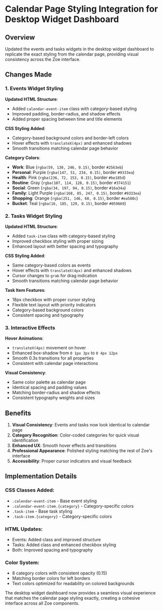 # Calendar Page Styling Integration for Desktop Widget Dashboard

## Overview
Updated the events and tasks widgets in the desktop widget dashboard to replicate the exact styling from the calendar page, providing visual consistency across the Zoe interface.

## Changes Made

### 1. Events Widget Styling
**Updated HTML Structure**:
- Added `calendar-event-item` class with category-based styling
- Improved padding, border-radius, and shadow effects
- Added proper spacing between time and title elements

**CSS Styling Added**:
- Category-based background colors and border-left colors
- Hover effects with `translateX(4px)` and enhanced shadows
- Smooth transitions matching calendar page behavior

**Category Colors**:
- **Work**: Blue (`rgba(59, 130, 246, 0.15)`, border `#2563eb`)
- **Personal**: Purple (`rgba(147, 51, 234, 0.15)`, border `#9333ea`)
- **Health**: Pink (`rgba(236, 72, 153, 0.15)`, border `#be185d`)
- **Routine**: Gray (`rgba(107, 114, 128, 0.15)`, border `#374151`)
- **Social**: Green (`rgba(34, 197, 94, 0.15)`, border `#16a34a`)
- **Family**: Light Purple (`rgba(168, 85, 247, 0.15)`, border `#9333ea`)
- **Shopping**: Orange (`rgba(251, 146, 60, 0.15)`, border `#ea580c`)
- **Bucket**: Teal (`rgba(16, 185, 129, 0.15)`, border `#059669`)

### 2. Tasks Widget Styling
**Updated HTML Structure**:
- Added `task-item` class with category-based styling
- Improved checkbox styling with proper sizing
- Enhanced layout with better spacing and typography

**CSS Styling Added**:
- Same category-based colors as events
- Hover effects with `translateX(4px)` and enhanced shadows
- Cursor changes to `grab` for drag indication
- Smooth transitions matching calendar page behavior

**Task Item Features**:
- 18px checkbox with proper cursor styling
- Flexible text layout with priority indicators
- Category-based background colors
- Consistent spacing and typography

### 3. Interactive Effects
**Hover Animations**:
- `translateX(4px)` movement on hover
- Enhanced box-shadow from `0 1px 3px` to `0 4px 12px`
- Smooth 0.3s transitions for all properties
- Consistent with calendar page interactions

**Visual Consistency**:
- Same color palette as calendar page
- Identical spacing and padding values
- Matching border-radius and shadow effects
- Consistent typography weights and sizes

## Benefits

1. **Visual Consistency**: Events and tasks now look identical to calendar page
2. **Category Recognition**: Color-coded categories for quick visual identification
3. **Enhanced UX**: Smooth hover effects and transitions
4. **Professional Appearance**: Polished styling matching the rest of Zoe's interface
5. **Accessibility**: Proper cursor indicators and visual feedback

## Implementation Details

### CSS Classes Added:
- `.calendar-event-item` - Base event styling
- `.calendar-event-item.{category}` - Category-specific colors
- `.task-item` - Base task styling  
- `.task-item.{category}` - Category-specific colors

### HTML Updates:
- Events: Added class and improved structure
- Tasks: Added class and enhanced checkbox styling
- Both: Improved spacing and typography

### Color System:
- 8 category colors with consistent opacity (0.15)
- Matching border colors for left borders
- Text colors optimized for readability on colored backgrounds

The desktop widget dashboard now provides a seamless visual experience that matches the calendar page styling exactly, creating a cohesive interface across all Zoe components.

